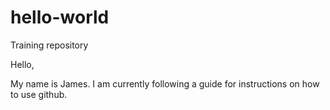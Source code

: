 # hello-world
Training repository

Hello, 

My name is James. I am currently following a guide for instructions on how to use github.

